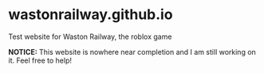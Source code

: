 # wastonrailway.github.io
Test website for Waston Railway, the roblox game

**NOTICE:** This website is nowhere near completion and I am still working on it. Feel free to help!
